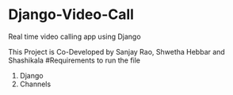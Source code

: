 # Django-Video-Call
Real time video calling app using Django

This Project is Co-Developed by Sanjay Rao, Shwetha Hebbar and Shashikala
#Requirements to run the file

1. Django
2. Channels

